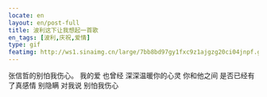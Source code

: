 ```yaml
---
locate: en
layout: en/post-full
title: 波利这下让我想起一首歌
en_tags: [波利,庆祝,爱情]
type: gif
featimg: http://ws1.sinaimg.cn/large/7bb8bd97gy1fxc9z1ajgzg20ci04jnpf.gif
---
```


张信哲的别怕我伤心。
我的爱 也曾经 深深温暖你的心灵 你和他之间
是否已经有了真感情 别隐瞒 对我说 别怕我伤心